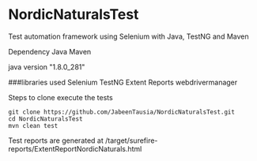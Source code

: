 # NordicNaturalsTest

Test automation framework using Selenium with Java, TestNG and Maven

Dependency Java Maven

java version "1.8.0_281"

###libraries used Selenium TestNG Extent Reports webdrivermanager

Steps to clone execute the tests
```
git clone https://github.com/JabeenTausia/NordicNaturalsTest.git
cd NordicNaturalsTest
mvn clean test
```
Test reports are generated at /target/surefire-reports/ExtentReportNordicNaturals.html
